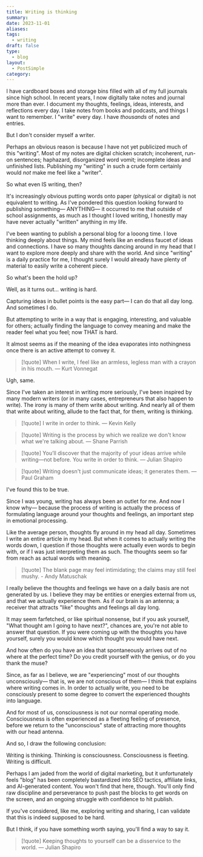 ```yaml
---
title: Writing is thinking
summary: 
date: 2023-11-01
aliases: 
tags:
  - writing
draft: false
type:
  - blog
layout:
  - PostSimple
category:
---
```


I have cardboard boxes and storage bins filled with all of my full journals since high school. In recent years, I now digitally take notes and journal more than ever. I document my thoughts, feelings, ideas, interests, and reflections every day. I take notes from books and podcasts, and things I want to remember. I "write" every day. I have *thousands* of notes and entries. 

But I don't consider myself a writer. 

Perhaps an obvious reason is because I have not yet publicized much of this "writing". Most of my notes are digital chicken scratch; incoherent, run-on sentences; haphazard, disorganized word vomit; incomplete ideas and unfinished lists. Publishing my "writing" in such a crude form certainly would *not* make me feel like a "writer".

So what even IS writing, then? 

It's increasingly obvious putting words onto paper (physical or digital) is not equivalent to writing. As I've pondered this question looking forward to publishing something— ANYTHING— it occurred to me that outside of school assignments, as much as I thought I loved writing, I honestly may have never actually "written" anything in my life.

I've been wanting to publish a personal blog for a looong time. I love thinking deeply about things. My mind feels like an endless faucet of ideas and connections. I have so many thoughts dancing around in my head that I want to explore more deeply and share with the world. And since "writing" is a daily practice for me, I thought surely I would already have plenty of material to easily write a coherent piece. 

So what's been the hold up? 

Well, as it turns out... <span className="bold-underline">writing is hard</span>. 

Capturing ideas in bullet points is the easy part— I can do that all day long. And sometimes I do. 

But attempting to write in a way that is engaging, interesting, and valuable for others; actually finding the language to convey meaning and make the reader feel what you feel; now THAT is hard. 

It almost seems as if the meaning of the idea evaporates into nothingness once there is an active attempt to convey it. 

> [!quote] When I write, I feel like an armless, legless man with a crayon in his mouth. — Kurt Vonnegat 

Ugh, same. 

Since I've taken an interest in writing more seriously, I've been inspired by many modern writers (or in many cases, entrepreneurs that also happen to write). The irony is many of them write about writing. And nearly all of them that write about writing, allude to the fact that, for them, <span className="bold-underline">writing is thinking</span>.  

> [!quote] I write in order to think. — Kevin Kelly

> [!quote] Writing is the process by which we realize we don't know what we're talking about. —  Shane Parrish

> [!quote] You’ll discover that the majority of your ideas arrive while writing—not before. You write in order to think. — Julian Shapiro

> [!quote] Writing doesn't just communicate ideas; it generates them. — Paul Graham 

I've found this to be true. 

Since I was young, writing has always been an outlet for me. And now I know why— because the process of writing is actually the process of formulating language around your thoughts and feelings, an important step in emotional processing.

Like the average person, thoughts fly around in my head all day. Sometimes I write an entire article in my head. But when it comes to actually writing the words down, I question if those thoughts were actually even words to begin with, or if I was just interpreting them as such. The thoughts seem so far from reach as actual words with meaning.  

> [!quote] The blank page may feel intimidating; the claims may still feel mushy. - Andy Matuschak

I really believe the thoughts and feelings we have on a daily basis are not generated by us. I believe they may be entities or energies external from us, and that we actually experience them. As if our brain is an antenna; a receiver that attracts "like" thoughts and feelings all day long. 

It may seem farfetched, or like spiritual nonsense, but if you ask yourself, "What thought am I going to have next?", chances are, you're not able to answer that question. If you were coming up with the thoughts you have yourself, surely you would know which thought you would have next. 

And how often do you have an idea that spontaneously arrives out of no where at the perfect time? Do you credit yourself with the genius, or do you thank the muse? 

Since, as far as I believe, we are "experiencing" most of our thoughts unconsciously— that is, we are not conscious of them— I think that explains where writing comes in. In order to actually write, you need to be consciously present to some degree to convert the experienced thoughts into language. 

And for most of us, consciousness is not our normal operating mode. Consciousness is often experienced as a fleeting feeling of presence, before we return to the "unconscious" state of attracting more thoughts with our head antenna. 

And so, I draw the following conclusion: 

Writing is thinking. Thinking is consciousness. Consciousness is fleeting. Writing is difficult. 

Perhaps I am jaded from the world of digital marketing, but it unfortunately feels "blog" has been completely bastardized into SEO tactics, affiliate links, and AI-generated content. You won't find that here, though. You'll only find raw discipline and perseverance to push past the blocks to get words on the screen, and an ongoing struggle with confidence to hit publish. 

If you've considered, like me, exploring writing and sharing, I can validate that this is indeed supposed to be hard. 

But I think, if you have something worth saying, you'll find a way to say it. 

> [!quote] Keeping thoughts to yourself can be a disservice to the world. — Julian Shapiro
